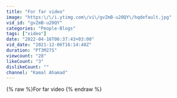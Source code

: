 ```yaml
---
title: "For far video"
image: "https:\/\/i.ytimg.com\/vi\/gvZmB-u20QY\/hqdefault.jpg"
vid_id: "gvZmB-u20QY"
categories: "People-Blogs"
tags: ["video"]
date: "2022-04-16T06:37:43+03:00"
vid_date: "2021-12-06T16:14:48Z"
duration: "PT3M27S"
viewcount: "28"
likeCount: "3"
dislikeCount: ""
channel: "Kamal Ahamad"
---
```

{% raw %}For far video {% endraw %}

